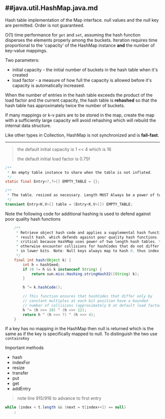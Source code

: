 ##java.util.HashMap.java.md
----------

Hash table implementation of the Map interface. null values and the null key are permitted. Order is not guaranteed.

O(1) time performance for `get` and `set`, assuming the hash function disperses the elements properly among the buckets. Iteration requires time proportional to the 'capacity' of the HashMap instance __and__ the number of key-value mappings.

Two parameters:

- initial capacity - the initial number of buckets in the hash table when it's created
- load factor - a measure of how full the capacity is allowed before it's capacity is automatically increased.

When the number of entries in the hash table exceeds the product of the load factor and the current capacity, the hash table is **rehashed** so that the hash table has approximately twice the number of buckets.

If many mappings or k-v pairs are to be stored in the map, create the map with a sufficiently large capacity will avoid rehashing which will rebuild the internal data structure.

Like other types in Collection, HashMap is not synchronized and is **fail-fast**.

----------

> the default initial capacity is 1 << 4 which is 16
>
> the default initial load factor is 0.75f

```java
/**
 * An empty table instance to share when the table is not inflated.
 */
static final Entry<?,?>[] EMPTY_TABLE = {};

/**
 * The table, resized as necessary. Length MUST Always be a power of two.
 */
transient Entry<K,V>[] table = (Entry<K,V>[]) EMPTY_TABLE;
```

Note the following code for additional hashing is used to defend against poor quality hash functions

```java
    /**
     * Retrieve object hash code and applies a supplemental hash function to the
     * result hash, which defends against poor quality hash functions.  This is
     * critical because HashMap uses power-of-two length hash tables, that
     * otherwise encounter collisions for hashCodes that do not differ
     * in lower bits. Note: Null keys always map to hash 0, thus index 0.
     */
    final int hash(Object k) {
        int h = hashSeed;
        if (0 != h && k instanceof String) {
            return sun.misc.Hashing.stringHash32((String) k);
        }

        h ^= k.hashCode();

        // This function ensures that hashCodes that differ only by
        // constant multiples at each bit position have a bounded
        // number of collisions (approximately 8 at default load factor).
        h ^= (h >>> 20) ^ (h >>> 12);
        return h ^ (h >>> 7) ^ (h >>> 4);
    }
```

If a key has no mapping in the HashMap then null is returned which is the same as if the key is specifically mapped to null. To distinguish the two use `containsKey`

Important methods

- hash
- indexFor
- resize
- transfer
- put
- get
- addEntry

> note line 915/916 to advance to first entry

```java
while (index < t.length && (next = t[index++]) == null)
	;
```
